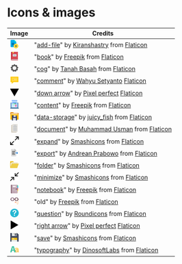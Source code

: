 # Icons & images

| Image | Credits |
| ----- | ------- |
| <img alt="Create chapter icon" src="ui/src/main/resources/com/github/sylordis/binocles/ui/img/chapter_create.png" width="20px"> | "[add-file](https://www.flaticon.com/free-icon/add-file_1090923)" by [Kiranshastry](https://www.flaticon.com/authors/kiranshastry) from [Flaticon](https://www.flaticon.com)
| <img alt="Book icon" src="ui/src/main/resources/com/github/sylordis/binocles/ui/img/book.png" width="20px"> | "[book](https://www.flaticon.com/free-icon/book_2436702)" by [Freepik](https://www.flaticon.com/authors/freepik) from [Flaticon](https://www.flaticon.com)
| <img alt="Cog icon" src="ui/src/main/resources/com/github/sylordis/binocles/ui/img/settings.png" width="20px"> | "[cog](https://www.flaticon.com/free-icon/cog_5859499)" by [Tanah Basah](https://www.flaticon.com/authors/tanah-basah) from [Flaticon](https://www.flaticon.com)
| <img alt="Comment icon" src="ui/src/main/resources/com/github/sylordis/binocles/ui/img/comment.png" width="20px"> | "[comment](https://www.flaticon.com/free-icon/comment_10629612)" by [Wahyu Setyanto](https://www.flaticon.com/authors/wahyusetyanto) [Flaticon](https://www.flaticon.com)
| <img alt="Down arrow icon" src="ui/src/main/resources/com/github/sylordis/binocles/ui/img/down_arrow.png" width="20px"> | "[down arrow](https://www.flaticon.com/free-icon/down-arrow_626021)" by [Pixel perfect](https://www.flaticon.com/authors/pixel-perfect) [Flaticon](https://www.flaticon.com)
| <img alt="Exporter render icon" src="ui/src/main/resources/com/github/sylordis/binocles/ui/img/export_render.png" width="20px"> | "[content](https://www.flaticon.com/free-icon/content_3867687)" by [Freepik](https://www.flaticon.com/authors/freepik) from [Flaticon](https://www.flaticon.com)
| <img alt="Save as icon" src="ui/src/main/resources/com/github/sylordis/binocles/ui/img/save-as.png" width="20px"> | "[data-storage](https://www.flaticon.com/free-icon/data-storage_8317116)" by [juicy_fish](https://www.flaticon.com/free-icon/data-storage_8317116) from [Flaticon](https://www.flaticon.com)
| <img alt="Chapter icon" src="ui/src/main/resources/com/github/sylordis/binocles/ui/img/chapter.png" width="20px"> | "[document](https://www.flaticon.com/free-icon/document_8437972)" by [Muhammad Usman](https://www.flaticon.com/authors/muhammad-usman) from [Flaticon](https://www.flaticon.com)
| <img alt="Expand icon" src="ui/src/main/resources/com/github/sylordis/binocles/ui/img/expand.png" width="20px"> | "[expand](https://www.flaticon.com/free-icon/expand_318140)" by [Smashicons](https://www.flaticon.com/authors/smashicons) from [Flaticon](https://www.flaticon.com)
| <img alt="Export icon" src="ui/src/main/resources/com/github/sylordis/binocles/ui/img/export.png" width="20px"> | "[export](https://www.flaticon.com/free-icon/export_4341514)" by [Andrean Prabowo](https://www.flaticon.com/authors/andrean-prabowo) from [Flaticon](https://www.flaticon.com)
| <img alt="Open icon" src="ui/src/main/resources/com/github/sylordis/binocles/ui/img/open.png" width="20px"> | "[folder](https://www.flaticon.com/free-icon/folder_148954)" by [Smashicons](https://www.flaticon.com/authors/smashicons) from [Flaticon](https://www.flaticon.com)
| <img alt="Collapse icon" src="ui/src/main/resources/com/github/sylordis/binocles/ui/img/collapse.png" width="20px"> | "[minimize](https://www.flaticon.com/free-icon/minimize_318141)" by [Smashicons](https://www.flaticon.com/authors/smashicons) from [Flaticon](https://www.flaticon.com)
| <img alt="Nomenclature icon" src="ui/src/main/resources/com/github/sylordis/binocles/ui/img/nomenclature.png" width="20px"> | "[notebook](https://www.flaticon.com/free-icon/notebook_10786752)" by [Freepik](https://www.flaticon.com/authors/freepik) from [Flaticon](https://www.flaticon.com)
| <img alt="Binocles icon" src="ui/src/main/resources/com/github/sylordis/binocles/ui/img/binocles.png" width="20px"> | "old" by [Freepik](https://www.flaticon.com/authors/freepik) from [Flaticon](https://www.flaticon.com)
| <img alt="Help icon" src="ui/src/main/resources/com/github/sylordis/binocles/ui/img/help.png" width="20px"> | "[question](https://www.flaticon.com/free-icon/question_189665)" by [Roundicons](https://www.flaticon.com/authors/roundicons) from [Flaticon](https://www.flaticon.com)
| <img alt="Right arrow icon" src="ui/src/main/resources/com/github/sylordis/binocles/ui/img/right_arrow.png" width="20px"> | "[right arrow](https://www.flaticon.com/free-icon/right-arrow_626053)" by [Pixel perfect](https://www.flaticon.com/authors/pixel-perfect) [Flaticon](https://www.flaticon.com)
| <img alt="Save icon" src="ui/src/main/resources/com/github/sylordis/binocles/ui/img/save.png" width="20px"> | "[save](https://www.flaticon.com/free-icon/save_148730)" by [Smashicons](https://www.flaticon.com/authors/smashicons) from [Flaticon](https://www.flaticon.com)
| <img alt="Comment type icon" src="ui/src/main/resources/com/github/sylordis/binocles/ui/img/comment_type.png" width="20px"> | "[typography](https://www.flaticon.com/free-icon/typography_439150)" by [DinosoftLabs](https://www.flaticon.com/authors/dinosoftlabs) from [Flaticon](https://www.flaticon.com)
